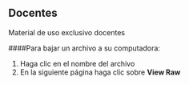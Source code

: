## Docentes
Material de uso exclusivo docentes


####Para bajar un archivo a su computadora:
1. Haga clic en el nombre del archivo
2. En la siguiente página haga clic sobre **View Raw**
